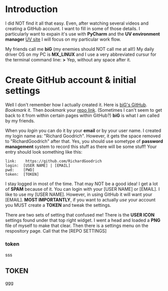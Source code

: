 # Introduction
I did NOT find it all that easy.  Even, after watching several videos and creating a GitHub account.  I want to fill in some of those details.  I particularly want to expain it's use with **PyCharm** and the **UV environment manager** [UV site](https://docs.astral.sh/uv/pip/environments/)  I will focus on my particular work flow.

My friends call me **biG**  (my enemies should NOT call me at all!) My daily driver OS on my PC is **MX_LINUX** and I use a very abbreviated cursur for the terminal command line: **>**  Yep, without any space after it.

# Create GitHub account & initial settings
Well I don't remember how I actually created it. Here is [biG's GitHub](https://github.com/RichardGoodrich/).  *Bookmark* it. Then *bookmark* your [repo link](https://github.com/RichardGoodrich?tab=repositories).  (Sometimes I can't seem to get back to it from within certain pages within GitHub?)  **biG** is what I am called by my friends. 

When you *login* you can do it by your **email** or by your user name.  I created my login name as: "Richard Goodrich".  However, it gets the space removed to "RichardGoodrich" after that.  Yes, you should use sometype of **password management** system to record this stuff as there will be some stuff!  Your entry should look something like this:

```
link:    https://github.com/RichardGoodrich
login:  [USER NAME] | [EMAIL]
pwd:    [PWD]
token:  [TOKEN]
```
I stay logged in most of the time.  That may NOT be a good idea!  I get a lot of **SPAM** because of it.  You can login with your [USER NAME] or [EMAIL].  I like to use my [USER NAME].  However, in using GitHub it will want your [EMAIL].  **MOST IMPORTANTLY**, if you want to actually *use* your account you MUST create a **TOKEN** and tweak the settings.

There are two sets of setting that confused me!  There is the **USER ICON** settings found under that top right widget.  I went a head and loaded a **PNG** file of myself to make that clear.  Then there is a settings menu on the respository page.  Call that the [REPO SETTINGS]

### token
sss

## TOKEN
ggg
